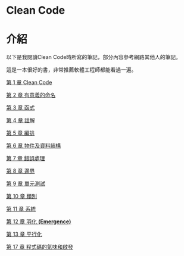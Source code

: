# Clean Code

# 介紹

以下是我閱讀Clean Code時所寫的筆記，部分內容參考網路其他人的筆記。

這是一本很好的書，非常推薦軟體工程師都能看過一遍。

[第 1 章 Clean Code](Clean%20Code%203e0b41c02a414e74bdfa06ca9661557a/%E7%AC%AC%201%20%E7%AB%A0%20Clean%20Code%206e852427a1714892ba4c1ed9f8d9e712.md)

[第 2 章 有意義的命名](Clean%20Code%203e0b41c02a414e74bdfa06ca9661557a/%E7%AC%AC%202%20%E7%AB%A0%20%E6%9C%89%E6%84%8F%E7%BE%A9%E7%9A%84%E5%91%BD%E5%90%8D%20de95afd665e1497eba60785f2fe21a79.md)

[第 3 章 函式](Clean%20Code%203e0b41c02a414e74bdfa06ca9661557a/%E7%AC%AC%203%20%E7%AB%A0%20%E5%87%BD%E5%BC%8F%20f3add90e92f04182848659656c315f2e.md)

[第 4 章 註解](Clean%20Code%203e0b41c02a414e74bdfa06ca9661557a/%E7%AC%AC%204%20%E7%AB%A0%20%E8%A8%BB%E8%A7%A3%207f74eff8e3f04e7d900afa0114a3d9e7.md)

[第 5 章 編排](Clean%20Code%203e0b41c02a414e74bdfa06ca9661557a/%E7%AC%AC%205%20%E7%AB%A0%20%E7%B7%A8%E6%8E%92%20c9f1e02150c743fa8729069260d75531.md)

[第 6 章 物件及資料結構](Clean%20Code%203e0b41c02a414e74bdfa06ca9661557a/%E7%AC%AC%206%20%E7%AB%A0%20%E7%89%A9%E4%BB%B6%E5%8F%8A%E8%B3%87%E6%96%99%E7%B5%90%E6%A7%8B%20e5a9cc4050a24b3a8c1f273652d6591a.md)

[第 7 章 錯誤處理](Clean%20Code%203e0b41c02a414e74bdfa06ca9661557a/%E7%AC%AC%207%20%E7%AB%A0%20%E9%8C%AF%E8%AA%A4%E8%99%95%E7%90%86%207d94c8ada2c34a9eacaaa50c691f41be.md)

[第 8 章 邊界](Clean%20Code%203e0b41c02a414e74bdfa06ca9661557a/%E7%AC%AC%208%20%E7%AB%A0%20%E9%82%8A%E7%95%8C%2053362499c2554585b13740a50cf5f1bd.md)

[第 9 章 單元測試](Clean%20Code%203e0b41c02a414e74bdfa06ca9661557a/%E7%AC%AC%209%20%E7%AB%A0%20%E5%96%AE%E5%85%83%E6%B8%AC%E8%A9%A6%20d88011b51c094b499648121e96bf7c28.md)

[第 10 章 類別](Clean%20Code%203e0b41c02a414e74bdfa06ca9661557a/%E7%AC%AC%2010%20%E7%AB%A0%20%E9%A1%9E%E5%88%A5%20d4e2b422c88242febc0799c19d6a4afd.md)

[第 11 章 系統](Clean%20Code%203e0b41c02a414e74bdfa06ca9661557a/%E7%AC%AC%2011%20%E7%AB%A0%20%E7%B3%BB%E7%B5%B1%203c719b33adf344f09e08e5d0a2f50995.md)

[第 12 章 羽化 **(Emergence)**](Clean%20Code%203e0b41c02a414e74bdfa06ca9661557a/%E7%AC%AC%2012%20%E7%AB%A0%20%E7%BE%BD%E5%8C%96%20(Emergence)%20db992790cb7547a7849e7c4c8d1fde92.md)

[第 13 章 平行化](Clean%20Code%203e0b41c02a414e74bdfa06ca9661557a/%E7%AC%AC%2013%20%E7%AB%A0%20%E5%B9%B3%E8%A1%8C%E5%8C%96%2088dae04e0479413a9fcfefff8a0868ab.md)

[第 17 章 程式碼的氣味和啟發](Clean%20Code%203e0b41c02a414e74bdfa06ca9661557a/%E7%AC%AC%2017%20%E7%AB%A0%20%E7%A8%8B%E5%BC%8F%E7%A2%BC%E7%9A%84%E6%B0%A3%E5%91%B3%E5%92%8C%E5%95%9F%E7%99%BC%20a46c37518aee4ad395a474ceec3582d5.md)